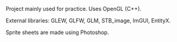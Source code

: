 Project mainly used for practice. Uses OpenGL (C++).

External libraries: GLEW, GLFW, GLM, STB_image, ImGUI, EntityX.

Sprite sheets are made using Photoshop.
